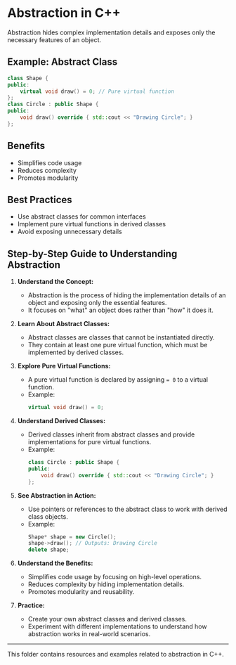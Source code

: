 # Abstraction in C++

Abstraction hides complex implementation details and exposes only the necessary features of an object.

## Example: Abstract Class
```cpp
class Shape {
public:
	virtual void draw() = 0; // Pure virtual function
};
class Circle : public Shape {
public:
	void draw() override { std::cout << "Drawing Circle"; }
};
```

## Benefits
- Simplifies code usage
- Reduces complexity
- Promotes modularity

## Best Practices
- Use abstract classes for common interfaces
- Implement pure virtual functions in derived classes
- Avoid exposing unnecessary details

## Step-by-Step Guide to Understanding Abstraction

1. **Understand the Concept:**
   - Abstraction is the process of hiding the implementation details of an object and exposing only the essential features.
   - It focuses on "what" an object does rather than "how" it does it.

2. **Learn About Abstract Classes:**
   - Abstract classes are classes that cannot be instantiated directly.
   - They contain at least one pure virtual function, which must be implemented by derived classes.

3. **Explore Pure Virtual Functions:**
   - A pure virtual function is declared by assigning `= 0` to a virtual function.
   - Example:
     ```cpp
     virtual void draw() = 0;
     ```

4. **Understand Derived Classes:**
   - Derived classes inherit from abstract classes and provide implementations for pure virtual functions.
   - Example:
     ```cpp
     class Circle : public Shape {
     public:
         void draw() override { std::cout << "Drawing Circle"; }
     };
     ```

5. **See Abstraction in Action:**
   - Use pointers or references to the abstract class to work with derived class objects.
   - Example:
     ```cpp
     Shape* shape = new Circle();
     shape->draw(); // Outputs: Drawing Circle
     delete shape;
     ```

6. **Understand the Benefits:**
   - Simplifies code usage by focusing on high-level operations.
   - Reduces complexity by hiding implementation details.
   - Promotes modularity and reusability.

7. **Practice:**
   - Create your own abstract classes and derived classes.
   - Experiment with different implementations to understand how abstraction works in real-world scenarios.

---
This folder contains resources and examples related to abstraction in C++.
